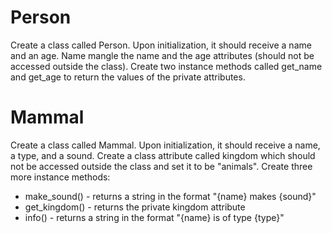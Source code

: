# Person
Create a class called Person. Upon initialization, it should receive a name and an age. Name mangle the name and the age attributes (should not be accessed outside the class). Create two instance methods called get_name and get_age to return the values of the private attributes.


# Mammal
Create a class called Mammal. Upon initialization, it should receive a name, a type, and a sound.
Create a class attribute called kingdom which should not be accessed outside the class and set it to be "animals". Create three more instance methods:
- make_sound() - returns a string in the format "{name} makes {sound}"
- get_kingdom() - returns the private kingdom attribute
- info() - returns a string in the format "{name} is of type {type}"